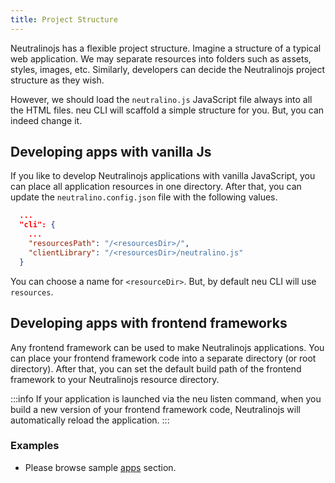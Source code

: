 ```yaml
---
title: Project Structure
---
```


Neutralinojs has a flexible project structure. Imagine a structure of a typical web application.
We may separate resources into folders such as assets, styles, images, etc. Similarly, developers can
decide the Neutralinojs project structure as they wish.

However, we should load the `neutralino.js` JavaScript file always into all the
HTML files. neu CLI will scaffold a simple structure for you. But, you can indeed
change it.

## Developing apps with vanilla Js
If you like to develop Neutralinojs applications with vanilla JavaScript, you can place all application resources in one directory.
After that, you can update the `neutralino.config.json` file with the following values.
```json
  ...
  "cli": {
    ...
    "resourcesPath": "/<resourcesDir>/",
    "clientLibrary": "/<resourcesDir>/neutralino.js"
  }
```
You can choose a name for `<resourceDir>`. But, by default neu CLI will use `resources`.

## Developing apps with frontend frameworks
Any frontend framework can be used to make Neutralinojs applications.
You can place your frontend framework code into a separate directory (or root directory).
After that, you can set the default build path of the frontend framework to your Neutralinojs resource directory. 

:::info
If your application is launched via the neu listen command, when you build a new version of your frontend
framework code, Neutralinojs will automatically reload the application.
:::

### Examples

- Please browse sample [apps](/apps) section.
